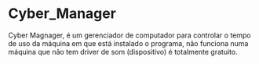 # Cyber_Manager
Cyber Magnager, é um gerenciador de computador para controlar o tempo de uso da máquina em que está instalado o programa, não funciona numa máquina que não tem driver de som (dispositivo) é totalmente gratuito.
